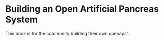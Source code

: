 
# Building an Open Artificial Pancreas System

This book is for the community building their own openaps'.